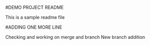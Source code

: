#DEMO PROJECT README

This is a sample readme file

#ADDING ONE MORE LINE

Checking and working on merge and branch
New branch addition
